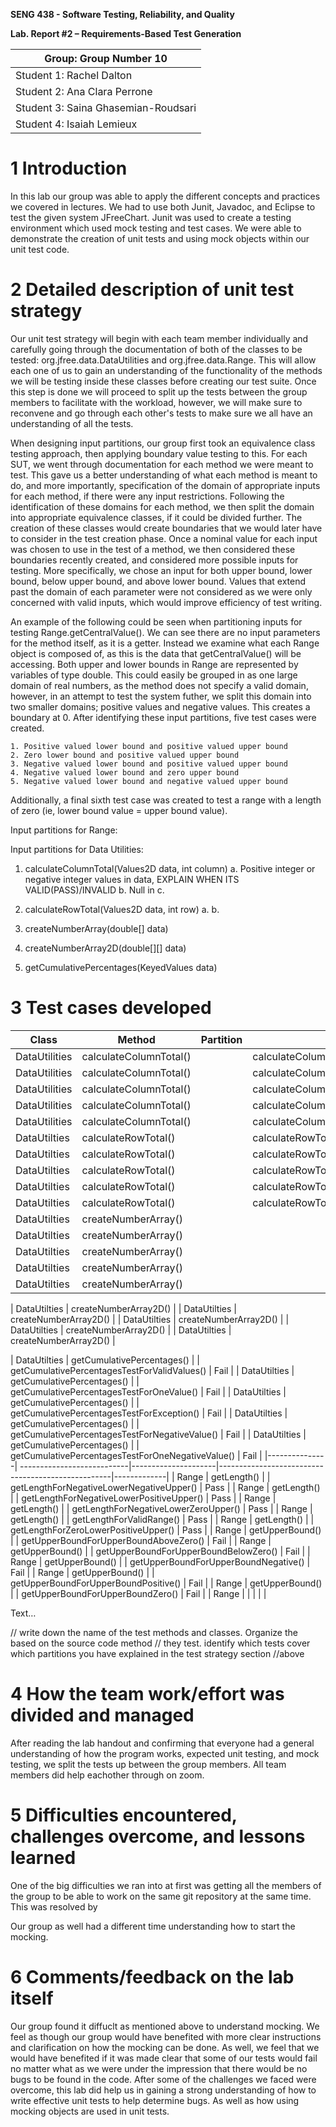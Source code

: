 **SENG 438 - Software Testing, Reliability, and Quality**

**Lab. Report \#2 – Requirements-Based Test Generation**

| Group: Group Number 10
|--------------------------------------|
| Student 1: Rachel Dalton             |  
| Student 2: Ana Clara Perrone         |  
| Student 3: Saina Ghasemian-Roudsari  |
| Student 4: Isaiah Lemieux            |

# 1 Introduction
In this lab our group was able to apply the different concepts and practices we covered in lectures. We had to use both Junit, Javadoc, and Eclipse to test the given system JFreeChart. Junit was used to create a testing environment which used mock testing and test cases. We were able to demonstrate the creation of unit tests and using mock objects within our unit test code.


# 2 Detailed description of unit test strategy

Our unit test strategy will begin with each team member individually and carefully going through the documentation of both of the classes to be tested: org.jfree.data.DataUtilities and org.jfree.data.Range. This will allow each one of us to gain an understanding of the functionality of the methods we will be testing inside these classes before creating our test suite. Once this step is done we will proceed to split up the tests between the group members to facilitate with the workload, however, we will make sure to reconvene and go through each other's tests to make sure we all have an understanding of all the tests.

When designing input partitions, our group first took an equivalence class testing approach, then applying boundary value testing to this. For each SUT, we went through documentation for each method we were meant to test. This gave us a better understanding of what each method is meant to do, and more importantly, specification of the domain of appropriate inputs for each method, if there were any input restrictions. Following the identification of these domains for each method, we then split the domain into appropriate equivalence classes, if it could be divided further. The creation of these classes would create boundaries that we would later have to consider in the test creation phase. Once a nominal value for each input was chosen to use in the test of a method, we then considered these boundaries recently created, and considered more possible inputs for testing. More specifically, we chose an input for both upper bound, lower bound, below upper bound, and above lower bound. Values that extend past the domain of each parameter were not considered as we were only concerned with valid inputs, which would improve efficiency of test writing.

An example of the following could be seen when partitioning inputs for testing Range.getCentralValue(). We can see there are no input parameters for the method itself, as it is a getter. Instead we examine what each Range object is composed of, as this is the data that getCentralValue() will be accessing. Both upper and lower bounds in Range are represented by variables of type double. This could easily be grouped in as one large domain of real numbers, as the method does not specify a valid domain, however, in an attempt to test the system futher, we split this domain into two smaller domains; positive values and negative values. This creates a boundary at 0. After identifying these input partitions, five test cases were created. 

    1. Positive valued lower bound and positive valued upper bound
    2. Zero lower bound and positive valued upper bound
    3. Negative valued lower bound and positive valued upper bound
    4. Negative valued lower bound and zero upper bound
    5. Negative valued lower bound and negative valued upper bound
Additionally, a final sixth test case was created to test a range with a length of zero (ie, lower bound value = upper bound value).

Input partitions for Range:



Input partitions for Data Utilities:
1. calculateColumnTotal(Values2D data, int column) 
    a. Positive integer or negative integer values in data, EXPLAIN WHEN ITS VALID(PASS)/INVALID
    b. Null in 
    c. 

2. calculateRowTotal(Values2D data, int row) 
    a.
    b.


3. createNumberArray(double[] data) 

4. createNumberArray2D(double[][] data)

5. getCumulativePercentages(KeyedValues data) 




# 3 Test cases developed

| Class         | Method                     | Partition           | Test Case                                         | Pass/Fail   |
|---------------| ---------------------------|---------------------|---------------------------------------------------|-------------|
| DataUtilities | calculateColumnTotal()     |                     | calculateColumnTotalForInvalidColumn()            | Pass        |
| DataUtilities | calculateColumnTotal()     |                     | calculateColumnTotalForNoValues()                 | Pass        |
| DataUtilities | calculateColumnTotal()     |                     | calculateColumnTotalForOneValue()                 | Pass        |
| DataUtilities | calculateColumnTotal()     |                     | calculateColumnTotalForThreeValuesLastColumn()    | Pass        |
| DataUtilities | calculateColumnTotal()     |                     | calculateColumnTotalForTwoValuesFirstColumn()     | Pass        |
| DataUtilties  | calculateRowTotal()        |                     | calculateRowTotalForInvalidColumn()               | Pass        | 
| DataUtilties  | calculateRowTotal()        |                     | calculateRowTotalForNoValues()                    | Pass        |  
| DataUtilties  | calculateRowTotal()        |                     | calculateRowTotalForOneValue()                    | Fail        |
| DataUtilties  | calculateRowTotal()        |                     | calculateRowTotalForThreeValuesLastRow()          | Fail        | 
| DataUtilties  | calculateRowTotal()        |                     | calculateRowTotalForTwoValuesFirstRow()           | Fail        |
| DataUtilties  | createNumberArray()        |
| DataUtilties  | createNumberArray()        |
| DataUtilties  | createNumberArray()        |
| DataUtilties  | createNumberArray()        |
| DataUtilties  | createNumberArray()        |


| DataUtilties  | createNumberArray2D()      |
| DataUtilties  | createNumberArray2D()      |
| DataUtilties  | createNumberArray2D()      |
| DataUtilties  | createNumberArray2D()      |
| DataUtilties  | createNumberArray2D()      |


| DataUtilties  | getCumulativePercentages() |                     | getCumulativePercentagesTestForValidValues()      | Fail        |
| DataUtilties  | getCumulativePercentages() |                     | getCumulativePercentagesTestForOneValue()         | Fail        |
| DataUtilties  | getCumulativePercentages() |                     | getCumulativePercentagesTestForException()        | Fail        |
| DataUtilties  | getCumulativePercentages() |                     | getCumulativePercentagesTestForNegativeValue()    | Fail        |
| DataUtilties  | getCumulativePercentages() |                     | getCumulativePercentagesTestForOneNegativeValue() | Fail        |
|---------------| ---------------------------|---------------------|---------------------------------------------------|-------------|
| Range         | getLength()                |                     | getLengthForNegativeLowerNegativeUpper()          | Pass        |
| Range         | getLength()                |                     | getLengthForNegativeLowerPositiveUpper()          | Pass        |
| Range         | getLength()                |                     | getLengthForNegativeLowerZeroUpper()              | Pass        |
| Range         | getLength()                |                     | getLengthForValidRange()                          | Pass        |
| Range         | getLength()                |                     | getLengthForZeroLowerPositiveUpper()              | Pass        |
| Range         | getUpperBound()            |                     | getUpperBoundForUpperBoundAboveZero()             | Fail        |
| Range         | getUpperBound()            |                     | getUpperBoundForUpperBoundBelowZero()             | Fail        |
| Range         | getUpperBound()            |                     | getUpperBoundForUpperBoundNegative()              | Fail        |
| Range         | getUpperBound()            |                     | getUpperBoundForUpperBoundPositive()              | Fail        |
| Range         | getUpperBound()            |                     | getUpperBoundForUpperBoundZero()                  | Fail        |
| Range         |                            |                     |                                                   |             |




Text…

// write down the name of the test methods and classes. Organize the based on
the source code method // they test. identify which tests cover which partitions
you have explained in the test strategy section //above

# 4 How the team work/effort was divided and managed
After reading the lab handout and confirming that everyone had a general understanding of how the program works, expected unit testing, and mock testing, we split the tests up between the group members. All team members did help eachother through on zoom. 


# 5 Difficulties encountered, challenges overcome, and lessons learned
One of the big difficulties we ran into at first was getting all the members of the group to be able to work on the same git repository at the same time. This was resolved by 

Our group as well had a different time understanding how to start the mocking. 

# 6 Comments/feedback on the lab itself
Our group found it diffuclt as mentioned above to understand mocking. We feel as though our group would have benefited with more clear instructions and clarification on how the mocking can be done. As well, we feel that we would have benefited if it was made clear that some of our tests would fail no matter what as we were under the impression that there would be no bugs to be found in the code.
After some of the challenges we faced were overcome, this lab did help us in gaining a strong understanding of how to write effective unit tests to help determine bugs. As well as how using mocking objects are used in unit tests.
